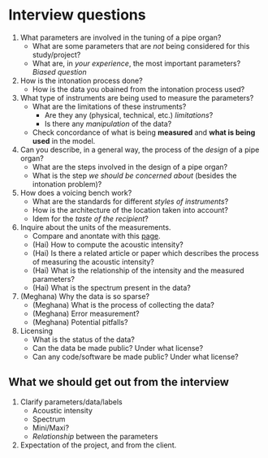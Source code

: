# Interview questions

1. What parameters are involved in the tuning of a pipe organ?
    - What are some parameters that are *not* being considered for this study/project?
    - What are, in *your experience*, the most important parameters? *Biased question*
2. How is the intonation process done?
    - How is the data you obained from the intonation process used?
2. What type of instruments are being used to measure the parameters?
    - What are the limitations of these instruments?
        - Are they any (physical, technical, etc.) *limitations*?
        - Is there any *manipulation* of the data?
    - Check concordance of what is being **measured** and **what is being used** in the model.
3. Can you describe, in a general way, the process of the *design* of a pipe organ?
    - What are the steps involved in the design of a pipe organ?
    - What is the step *we should be concerned about* (besides the intonation problem)?
4. How does a voicing bench work?
    - What are the standards for different *styles of instruments*?
    - How is the architecture of the location taken into account?
    - Idem for the *taste of the recipient*?
5. Inquire about the units of the measurements.
    - Compare and anontate with this [page](https://www.mmdigest.com/Tech/isint.html). 
    - (Hai) How to compute the acoustic intensity?
    - (Hai) Is there a related article or paper which describes the process of measuring the acoustic intensity?
    - (Hai) What is the relationship of the intensity and the measured parameters?
    - (Hai) What is the spectrum present in the data?
6. (Meghana) Why the data is so sparse?
    - (Meghana) What is the process of collecting the data?
    - (Meghana) Error measurement?
    - (Meghana) Potential pitfalls?
7. Licensing
    - What is the status of the data?
    - Can the data be made public? Under what license?
    - Can any code/software be made public? Under what license?

## What we should get out from the interview

1. Clarify parameters/data/labels
    - Acoustic intensity
    - Spectrum
    - Mini/Maxi?
    - *Relationship* between the parameters
2. Expectation of the project, and from the client.


